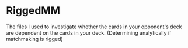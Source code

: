 # RiggedMM
The files I used to investigate whether the cards in your opponent's deck are dependent on the cards in your deck.  (Determining analytically if matchmaking is rigged)
